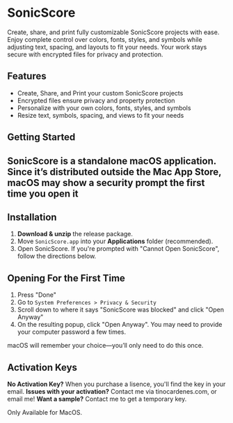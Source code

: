 # SonicScore
Create, share, and print fully customizable SonicScore projects with ease. Enjoy complete control over colors, fonts, styles, and symbols while adjusting text, spacing, and layouts to fit your needs. Your work stays secure with encrypted files for privacy and protection.


## Features
- Create, Share, and Print your custom SonicScore projects
- Encrypted files ensure privacy and property protection
- Personalize with your own colors, fonts, styles, and symbols
- Resize text, symbols, spacing, and views to fit your needs


## Getting Started

**SonicScore** is a standalone macOS application.  
Since it’s distributed outside the Mac App Store, macOS may show a security prompt the first time you open it
---

## Installation  
1. **Download & unzip** the release package.  
2. Move `SonicScore.app` into your **Applications** folder (recommended).
3. Open SonicScore. If you're prompted with "Cannot Open SonicScore", follow the directions below.


## Opening For the First Time
1. Press "Done" 
2. Go to `System Preferences > Privacy & Security`
3. Scroll down to where it says "SonicScore was blocked" and click "Open Anyway"
4. On the resulting popup, click "Open Anyway". You may need to provide your computer password a few times. 

macOS will remember your choice—you’ll only need to do this once.  

## Activation Keys
**No Activation Key?** When you purchase a lisence, you'll find the key in your email. 
**Issues with your activation?** Contact me via tinocardenes.com, or email me! 
**Want a sample?** Contact me to get a temporary key. 

Only Available for MacOS.

